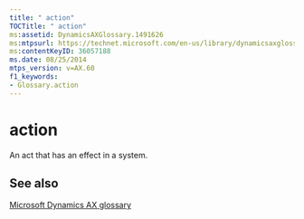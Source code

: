 ```yaml
---
title: " action"
TOCTitle: " action"
ms:assetid: DynamicsAXGlossary.1491626
ms:mtpsurl: https://technet.microsoft.com/en-us/library/dynamicsaxglossary.1491626(v=AX.60)
ms:contentKeyID: 36057188
ms.date: 08/25/2014
mtps_version: v=AX.60
f1_keywords:
- Glossary.action
---
```


# action

An act that has an effect in a system.

## See also

[Microsoft Dynamics AX glossary](glossary/microsoft-dynamics-ax-glossary.md)

  


